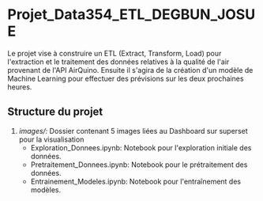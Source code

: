 # Projet_Data354_ETL_DEGBUN_JOSUE
Le projet vise à construire un ETL (Extract, Transform, Load) pour l'extraction et le traitement des données relatives à la qualité de l'air provenant de l'API AirQuino. Ensuite il s'agira de la création d'un modèle de Machine Learning pour effectuer des prévisions sur les deux prochaines heures.

## Structure du projet
1. *images/:*
    Dossier contenant 5 images liées au Dashboard sur superset pour la visualisation
   - Exploration_Donnees.ipynb: Notebook pour l'exploration initiale des données.
   - Pretraitement_Donnees.ipynb: Notebook pour le prétraitement des données.
   - Entrainement_Modeles.ipynb: Notebook pour l'entraînement des modèles.

